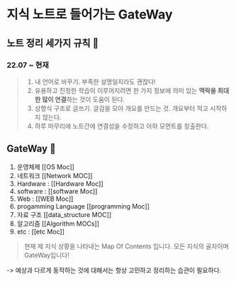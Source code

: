 


# 지식 노트로 들어가는 GateWay


## 노트 정리 세가지 규칙 🌱

### 22.07 ~ 현재

> 1. 내 언어로 바꾸기. 부족한 설명일지라도 괜찮다!
> 2. 유용하고 진정한 학습이 이루어지려면 한 가지 정보에 의미 있는 **맥락을 최대한 많이 연결**하는 것이 도움이 된다.
> 3. 상향식 구조로 글쓰기. 글감을 모아 개요를 만드는 것. 개요부터 적고 시작하지 않는다.
> 4. 하루 마무리에 노트간에 연결성을 수정하고 아하 모먼트를 창출한다.

## GateWay 🚪


 1. 운영체제 [[OS Moc]]         
 2. 네트워크 [[Network MOC]]            
 3. Hardware : [[Hardware Moc]]
 4. software : [[software Moc]]
 5. Web : [[WEB Moc]]
 6. progamming Language [[programming Moc]]    
 7. 자료 구조 [[data_structure MOC]]    
 8. 알고리즘  [[Algorithm MOCs]]
 9. etc : [[etc Moc]]


> 현재 제 지식 상황을 나타내는 Map Of Contents 입니다. 모든 지식의 골자이며 GateWay입니다!


-> 예상과 다르게 동작하는 것에 대해서는 항상 고민하고 정리하는 습관이 필요하다.






